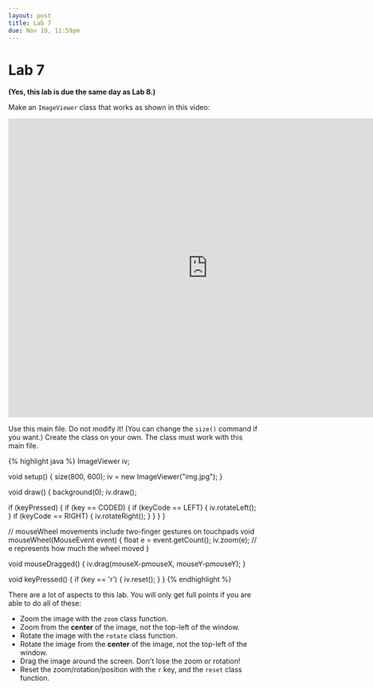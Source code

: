 ```yaml
---
layout: post
title: Lab 7
due: Nov 19, 11:59pm
---
```


# Lab 7

**(Yes, this lab is due the same day as Lab 8.)**

Make an `ImageViewer` class that works as shown in this video:

<div style="text-align: center">
<iframe src="http://player.vimeo.com/video/111630688?title=0&amp;byline=0&amp;portrait=0&amp;color=ffffff" width="800" height="600" frameborder="0" webkitAllowFullScreen mozallowfullscreen allowFullScreen></iframe>
</div>


Use this main file. Do not modify it! (You can change the `size()` command if you want.) Create the class on your own. The class must work with this main file.

{% highlight java %}
ImageViewer iv;

void setup()
{
  size(800, 600);
  iv = new ImageViewer("img.jpg");
}

void draw()
{
  background(0);
  iv.draw();

  if (keyPressed)
  {
    if (key == CODED)
    {
      if (keyCode == LEFT)
      {
        iv.rotateLeft();
      }
      if (keyCode == RIGHT)
      {
        iv.rotateRight();
      }
    }
  }
}

// mouseWheel movements include two-finger gestures on touchpads
void mouseWheel(MouseEvent event)
{
  float e = event.getCount();
  iv.zoom(e); // e represents how much the wheel moved
}

void mouseDragged()
{
  iv.drag(mouseX-pmouseX, mouseY-pmouseY);
}

void keyPressed()
{
  if (key == 'r')
  {
    iv.reset();
  }
}
{% endhighlight %}

There are a lot of aspects to this lab. You will only get full points if you are able to do all of these:

- Zoom the image with the `zoom` class function.
- Zoom from the **center** of the image, not the top-left of the window.
- Rotate the image with the `rotate` class function.
- Rotate the image from the **center** of the image, not the top-left of the window.
- Drag the image around the screen. Don't lose the zoom or rotation!
- Reset the zoom/rotation/position with the `r` key, and the `reset` class function.

